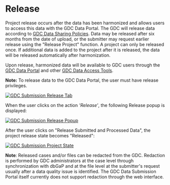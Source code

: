# Release
Project release occurs after the data has been harmonized and allows users to access this data with the GDC Data Portal. The GDC will release data according to [GDC Data Sharing Policies](https://gdc.cancer.gov/submit-data/data-submission-policies). Data may be released after six months from the date of upload, or the submitter may request earlier release using the "Release Project" function.  A project can only be released once. If additional data is added to the project after it is released, the data will be released automatically after harmonization.  

Upon release, harmonized data will be available to GDC users through the [GDC Data Portal](https://portal.gdc.cancer.gov/) and other [GDC Data Access Tools](https://gdc.cancer.gov/access-data/data-access-processes-and-tools).

**Note:** To release data to the GDC Data Portal, the user must have release privileges.

[![GDC Submission Release Tab](images/GDC_Submission_Landing_Submitter_3.png)](images/GDC_Submission_Landing_Submitter_3.png "Click to see the full image.")

When the user clicks on the action _'Release'_, the following Release popup is displayed:

[![GDC Submission Release Popup](images/GDC_Submission_Submit_Release_Release_Popup.png)](images/GDC_Submission_Submit_Release_Release_Popup.png "Click to see the full image.")

After the user clicks on "Release Submitted and Processed Data", the project release state becomes "Released":

[![GDC Submission Project State](images/GDC_Submission_Submit_Release_Project_State_2.png)](images/GDC_Submission_Submit_Release_Project_State_2.png "Click to see the full image.")


__Note__: Released cases and/or files can be redacted from the GDC. Redaction is performed by GDC administrators at the case level through synchronization with dbGaP and at the file level at the submitter's request usually after a data quality issue is identified. The GDC Data Submission Portal itself currently does not support redaction through the web interface.
